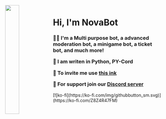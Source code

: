 <img align='left' src='https://cdn.discordapp.com/attachments/959477385626026024/975700403792515122/profile-first-issue-dark.png' width='30%'/> 

<h1 align="left">Hi, I'm NovaBot</h1>

<h3 align="left">

  👨‍💻 I'm a **Multi purpose bot, a advanced moderation bot, a minigame bot, a ticket bot, and much more!**

  🌱 I am writen in **Python, PY-Cord**
  
  🔭 To invite me use **[this ink](https://discord.com/api/oauth2/authorize?client_id=1157320015943569549&permissions=1637422198006&scope=bot)**
    
  💬 For support join our **[Discord server](https://dsc.gg/bypixeltv)**
  
</h3>
[![ko-fi](https://ko-fi.com/img/githubbutton_sm.svg)](https://ko-fi.com/Z8Z4R47FM)
